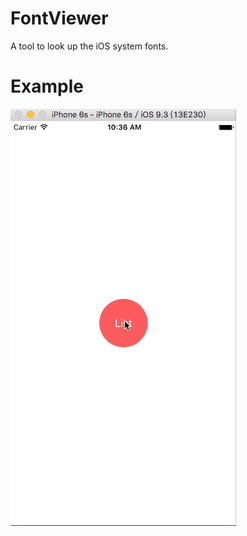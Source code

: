 # FontViewer
A tool to look up the iOS system fonts.
# Example
![](https://github.com/Moonsownner/FontViewer/blob/master/demo.gif)


